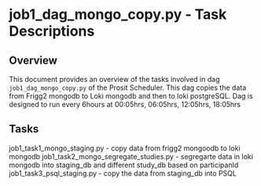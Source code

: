 # job1_dag_mongo_copy.py  - Task Descriptions

## Overview
This document provides an overview of the tasks involved in dag `job1_dag_mongo_copy.py` of the Prosit Scheduler.
This dag copies the data from Frigg2 mongodb to Loki mongodb and then to loki postgreSQL.
Dag is designed to run every 6hours at 00:05hrs, 06:05hrs, 12:05hrs, 18:05hrs

## Tasks
job1_task1_mongo_staging.py - copy data from frigg2 mongoodb to loki mongodb 
job1_task2_mongo_segregate_studies.py - segregarte data in loki mongodb into staging_db and different study_db based on participanId
job1_task3_psql_staging.py - copy the data from staging_db into PSQL
